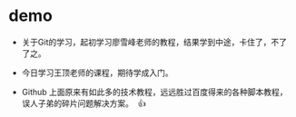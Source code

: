 # demo
* 关于Git的学习，起初学习廖雪峰老师的教程，结果学到中途，卡住了，不了了之。

* 今日学习王顶老师的课程，期待学成入门。

* Github 上面原来有如此多的技术教程，远远胜过百度得来的各种脚本教程，误人子弟的碎片问题解决方案。
 :+1:

